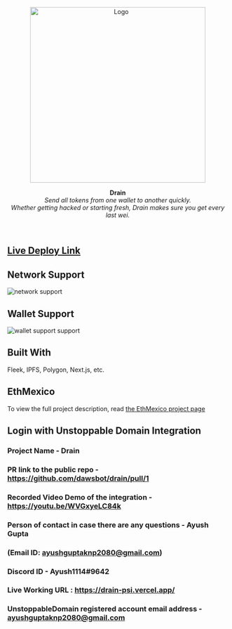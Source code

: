 <p align="center">
  <img src="https://imgur.com/VQIB0A9.png" title="Logo" width="400"/>
</p>
<p align="center">
  <b>
    Drain
  </b>
  <br/>
<i>  Send all tokens from one wallet to another quickly.
<br/>Whether getting hacked or starting fresh, Drain makes sure you get every last wei.
</i>
</p>

<br/>

## [Live Deploy Link](https://drain-psi.vercel.app/)

## Network Support

<img src="https://i.imgur.com/QXyHETu.png" title="network support" />

## Wallet Support

<img src="https://i.imgur.com/IKfrIqW.png" title="wallet support support" />

## Built With

Fleek, IPFS, Polygon, Next.js, etc.

## EthMexico

To view the full project description, read [the EthMexico project page](https://ethglobal.com/showcase/drain-6f9sc)

## Login with Unstoppable Domain Integration
### Project Name - Drain
### PR link to the public repo - https://github.com/dawsbot/drain/pull/1
### Recorded Video Demo of the integration - https://youtu.be/WVGxyeLC84k
### Person of contact in case there are any questions - Ayush Gupta
### (Email ID: ayushguptaknp2080@gmail.com)
### Discord ID - Ayush1114#9642
### Live Working URL : https://drain-psi.vercel.app/
### UnstoppableDomain registered account email address - ayushguptaknp2080@gmail.com
